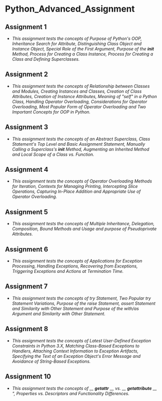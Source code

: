 # Python_Advanced_Assignment

## Assignment 1
   - *This assignment tests the concepts of Purpose of Python's OOP, Inheritance Search for Attribute, Distinguishing Class Object and Instance Object, Special Role of the First Argument, Purpose of the __init__ Method, Process for Creating a Class Instance, Process for Creating a Class and Defining Superclasses.*

## Assignment 2
 - *This assignment tests the concepts of Relationship between Classes and Modules, Creating Instances and Classes, Creation of Class Attributes, Creation of Instance Attributes, Meaning of "self" in a Python Class, Handling Operator Overloading, Considerations for Operator Overloading, Most Popular Form of Operator Overloading and Two Important Concepts for OOP in Python.*

## Assignment 3
 - *This assignment tests the concepts of an Abstract Superclass, Class Statement's Top Level and Basic Assignment Statement, Manually Calling a Superclass's __init__ Method, Augmenting an Inherited Method and Local Scope of a Class vs. Function.*

## Assignment 4
 - *This assignment tests the concepts of Operator Overloading Methods for Iteration, Contexts for Managing Printing, Intercepting Slice Operations, Capturing In-Place Addition and Appropriate Use of Operator Overloading.*

## Assignment 5
 - *This assignment tests the concepts of Multiple Inheritance, Delegation, Composition, Bound Methods and Usage and purpose of Pseudoprivate Attributes.*

## Assignment 6
 - *This assignment tests the concepts of Applications for Exception Processing, Handling Exceptions, Recovering from Exceptions, Triggering Exceptions and Actions at Termination Time.*

## Assignment 7
 - *This assignment tests the concepts of try Statement, Two Popular try Statement Variations, Purpose of the raise Statement, assert Statement and Similarity with Other Statement and Purpose of the with/as Argument and Similarity with Other Statement.*

## Assignment 8
 - *This assignment tests the concepts of Latest User-Defined Exception Constraints in Python 3.X, Matching Class-Based Exceptions to Handlers, Attaching Context Information to Exception Artifacts, Specifying the Text of an Exception Object's Error Message and Avoidance of String-Based Exceptions.*

## Assignment 10
 - *This assignment tests the concepts of __ __getattr__ __ vs. __ __getattribute__ __ ", Properties vs. Descriptors and Functionality Differences.*




